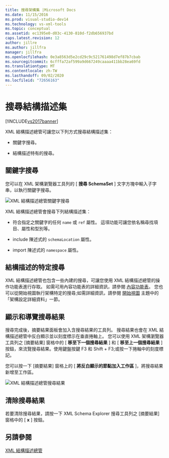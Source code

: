 ```yaml
---
title: 搜尋架構集 |Microsoft Docs
ms.date: 11/15/2016
ms.prod: visual-studio-dev14
ms.technology: vs-xml-tools
ms.topic: conceptual
ms.assetid: ec1395e0-d03c-4130-810d-f2db656937bd
caps.latest.revision: 12
author: jillre
ms.author: jillfra
manager: jillfra
ms.openlocfilehash: 0e3a8563d5e2cd29c9c521761498d7ef87b7cbab
ms.sourcegitcommit: 6cfffa72af599a9d667249caaaa411bb28ea69fd
ms.translationtype: MT
ms.contentlocale: zh-TW
ms.lasthandoff: 09/02/2020
ms.locfileid: "72656163"
---
```

# <a name="searching-the-schema-set"></a>搜尋結構描述集
[!INCLUDE[vs2017banner](../includes/vs2017banner.md)]

XML 結構描述總管可讓您以下列方式搜尋結構描述集：

- 關鍵字搜尋。

- 結構描述特有的搜尋。

## <a name="keyword-search"></a>關鍵字搜尋
 您可以在 XML 架構瀏覽器工具列的 [ **搜尋 SchemaSet** ] 文字方塊中輸入子字串，以執行關鍵字搜尋。

 ![XML 結構描述總管關鍵字搜尋](../xml-tools/media/schemaexplorersearch.gif "SchemaExplorerSearch")

 XML 結構描述總管會搜尋下列結構描述集：

- 符合指定之關鍵字的任何 `name` 或 `ref` 屬性。 這項功能可讓您依名稱尋找項目、屬性和型別等。

- include 陳述式的 `schemaLocation` 屬性。

- import 陳述式的 `namespace` 屬性。

## <a name="schema-specific-search"></a>結構描述的特定搜尋
 XML 結構描述總管也包含一些內建的搜尋，可讓您使用 XML 結構描述總管的操作功能表進行存取。 如需可用內容功能表的詳細資訊，請參閱 [內容功能表](../xml-tools/context-menus-xml-schema-explorer.md)。 您也可以從開始視圖執行架構特定的搜尋;如需詳細資訊，請參閱 [開始視圖](../xml-tools/start-view.md) 主題中的「架構設定詳細資料」一節。

## <a name="displaying-and-navigating-search-results"></a>顯示和導覽搜尋結果
 搜尋完成後，摘要結果面板會加入含搜尋結果的工具列。 搜尋結果也會在 XML 結構描述總管中反白顯示並以刻度標示在垂直捲軸上。 您可以使用 XML 架構瀏覽器工具列之 [摘要結果] 窗格中的 [ **移至下一個搜尋結果** ] 和 [ **移至上一個搜尋結果** ] 按鈕，來流覽搜尋結果。使用鍵盤按鍵 F3 和 Shift + F3;或按一下捲軸中的刻度標記。

 您可以按一下 [摘要結果] 窗格上的 [ **將反白顯示的節點加入工作區** ]，將搜尋結果新增至工作區。

 ![XML 結構描述總管搜尋結果](../xml-tools/media/schemaexplorersearchresult.gif "SchemaExplorerSearchResult")

## <a name="clearing-search-results"></a>清除搜尋結果
 若要清除搜尋結果，請按一下 XML Schema Explorer 搜尋工具列之 [摘要結果] 窗格中的 [ **x** ] 按鈕。

## <a name="see-also"></a>另請參閱
 [XML 結構描述總管](../xml-tools/xml-schema-explorer.md)
